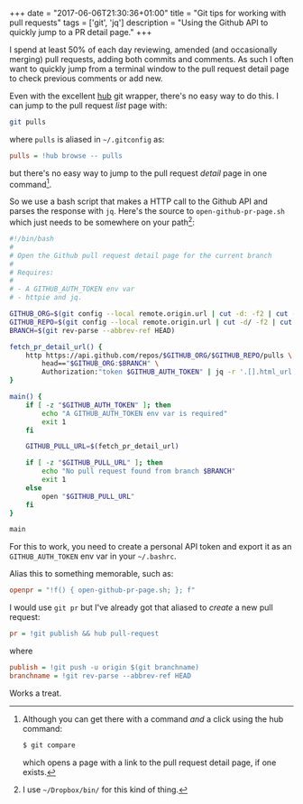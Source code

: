 +++
date = "2017-06-06T21:30:36+01:00"
title = "Git tips for working with pull requests"
tags = ['git', 'jq']
description = "Using the Github API to quickly jump to a PR detail page."
+++

I spend at least 50% of each day reviewing, amended (and occasionally merging) pull requests, adding
both commits and comments. As such I often want to quickly jump from a terminal window
to the pull request detail page to check previous comments or add new.

Even with the excellent [hub](https://hub.github.com/) git wrapper, there's no easy way to do this. I can
jump to the pull request *list* page with:

```bash
git pulls
```

where `pulls` is aliased in `~/.gitconfig` as:

```ini
pulls = !hub browse -- pulls
```

but there's no easy way to jump to the pull request *detail* page in one
command[^1].

So we use a bash script that makes a HTTP call to the Github API and
parses the response with `jq`. Here's the source to `open-github-pr-page.sh`
which just needs to be somewhere on your path[^2]:

```bash
#!/bin/bash
#
# Open the Github pull request detail page for the current branch 
#
# Requires:
#
# - A GITHUB_AUTH_TOKEN env var
# - httpie and jq.

GITHUB_ORG=$(git config --local remote.origin.url | cut -d: -f2 | cut -d/ -f1)
GITHUB_REPO=$(git config --local remote.origin.url | cut -d/ -f2 | cut -d. -f1)
BRANCH=$(git rev-parse --abbrev-ref HEAD)

fetch_pr_detail_url() {
    http https://api.github.com/repos/$GITHUB_ORG/$GITHUB_REPO/pulls \
        head=="$GITHUB_ORG:$BRANCH" \
        Authorization:"token $GITHUB_AUTH_TOKEN" | jq -r '.[].html_url'
}

main() {
    if [ -z "$GITHUB_AUTH_TOKEN" ]; then
        echo "A GITHUB_AUTH_TOKEN env var is required"
        exit 1
    fi

    GITHUB_PULL_URL=$(fetch_pr_detail_url)

    if [ -z "$GITHUB_PULL_URL" ]; then
        echo "No pull request found from branch $BRANCH"
        exit 1
    else
        open "$GITHUB_PULL_URL"
    fi
}

main
```

For this to work, you need to create a personal API token and export it as an
`GITHUB_AUTH_TOKEN` env var in your `~/.bashrc`.

Alias this to something memorable, such as:

```ini
openpr = "!f() { open-github-pr-page.sh; }; f"
```

I would use `git pr` but I've already got that aliased to *create* a new pull
request:

```ini
pr = !git publish && hub pull-request
```

where

```ini
publish = !git push -u origin $(git branchname)
branchname = !git rev-parse --abbrev-ref HEAD
```

Works a treat.

[^1]: Although you can get there with a command *and* a click using the hub
    command:
    ```bash
    $ git compare
    ```
    which opens a page with a link to the pull request detail page, if one exists.

[^2]: I use `~/Dropbox/bin/` for this kind of thing.
